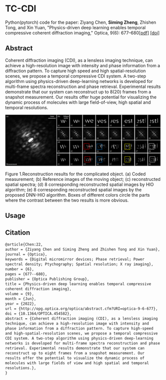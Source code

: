 # TC-CDI
Python(pytorch) code for the paper: Ziyang Chen, **Siming Zheng**, Zhishen Tong, and Xin Yuan, "Physics-driven deep learning enables temporal compressive coherent diffraction imaging," Optica, 9(6): 677–680[[pdf]](https://opg.optica.org/optica/viewmedia.cfm?uri=optica-9-6-677&seq=0) [[doi]](https://opg.optica.org/optica/viewmedia.cfm?uri=optica-9-6-677&seq=0)

## Abstract
Coherent diffraction imaging (CDI), as a lensless imaging technique, can achieve a high-resolution image with intensity and phase information from a diffraction pattern. To capture high speed and high spatial-resolution scenes, we propose a temporal compressive CDI system. A two-step algorithm using physics-driven deep-learning networks is developed for multi-frame spectra reconstruction and phase retrieval. Experimental results demonstrate that our system can reconstruct up to 8(20) frames from a snapshot measurement. Our results offer huge potential for visualizing the dynamic process of molecules with large field-of-view, high spatial and temporal resolutions.

<p align="left">
<img src="https://github.com/zsm1211/TC-CDI/blob/main/TC_CDI_result.png?height="600" width="1000"raw=true">
</p>

Figure 1.Reconstruction results for the complicated object. (a) Coded measurement; (b) Reference images of the moving object; (c) reconstructed spatial spectra; (d) 8 corresponding reconstructed spatial images by HIO algorithm; (e) 8 corresponding reconstructed spatial images by the proposed DNN-HIO algorithm. Boxes of different colors circle the parts where the contrast between the two results is more obvious.

## Usage


## Citation
```
@article{Chen:22,
author = {Ziyang Chen and Siming Zheng and Zhishen Tong and Xin Yuan},
journal = {Optica},
keywords = {Digital micromirror devices; Phase retrieval; Power spectral density; Ptychography; Spatial resolution; X ray imaging},
number = {6},
pages = {677--680},
publisher = {Optica Publishing Group},
title = {Physics-driven deep learning enables temporal compressive coherent diffraction imaging},
volume = {9},
month = {Jun},
year = {2022},
url = {http://opg.optica.org/optica/abstract.cfm?URI=optica-9-6-677},
doi = {10.1364/OPTICA.454582},
abstract = {Coherent diffraction imaging (CDI), as a lensless imaging technique, can achieve a high-resolution image with intensity and phase information from a diffraction pattern. To capture high-speed and high-spatial-resolution scenes, we propose a temporal compressive CDI system. A two-step algorithm using physics-driven deep-learning networks is developed for multi-frame spectra reconstruction and phase retrieval. Experimental results demonstrate that our system can reconstruct up to eight frames from a snapshot measurement. Our results offer the potential to visualize the dynamic process of molecules with large fields of view and high spatial and temporal resolutions.},
}
```
